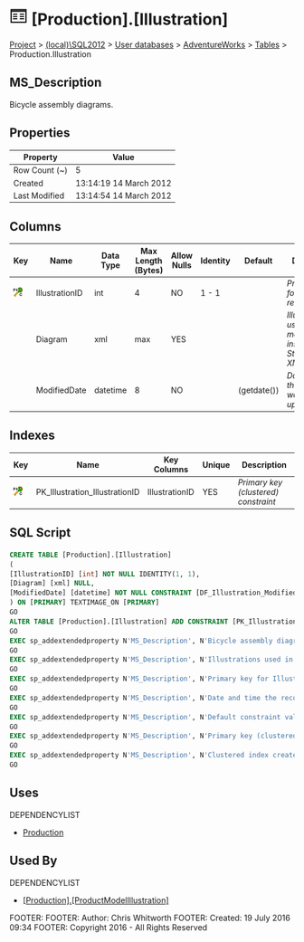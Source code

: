 
# ![Tables](../../../../Images/Table32.png) [Production].[Illustration]

[Project](../../../../index.md) > [(local)\\SQL2012](../../../index.md) > [User databases](../../index.md) > [AdventureWorks](../index.md) > [Tables](Tables_.md) > Production.Illustration

## <a name="#description"></a>MS_Description
Bicycle assembly diagrams.
## <a name="#properties"></a>Properties

| Property | Value |
|---|---|
| Row Count (~) | 5 |
| Created | 13:14:19 14 March 2012 |
| Last Modified | 13:14:54 14 March 2012 |


## <a name="#columns"></a>Columns

| Key | Name | Data Type | Max Length (Bytes) | Allow Nulls | Identity | Default | Description |
|---|---|---|---|---|---|---|---|
| [![Cluster Primary Key PK_Illustration_IllustrationID: IllustrationID](../../../../Images/pkcluster.png)](#indexes) | IllustrationID | int | 4 | NO | 1 - 1 |  | _Primary key for Illustration records._ |
|  | Diagram | xml | max | YES |  |  | _Illustrations used in manufacturing instructions. Stored as XML._ |
|  | ModifiedDate | datetime | 8 | NO |  | (getdate()) | _Date and time the record was last updated._ |


## <a name="#indexes"></a>Indexes

| Key | Name | Key Columns | Unique | Description |
|---|---|---|---|---|
| [![Cluster Primary Key PK_Illustration_IllustrationID: IllustrationID](../../../../Images/pkcluster.png)](#indexes) | PK_Illustration_IllustrationID | IllustrationID | YES | _Primary key (clustered) constraint_ |


## <a name="#sqlscript"></a>SQL Script
```sql
CREATE TABLE [Production].[Illustration]
(
[IllustrationID] [int] NOT NULL IDENTITY(1, 1),
[Diagram] [xml] NULL,
[ModifiedDate] [datetime] NOT NULL CONSTRAINT [DF_Illustration_ModifiedDate] DEFAULT (getdate())
) ON [PRIMARY] TEXTIMAGE_ON [PRIMARY]
GO
ALTER TABLE [Production].[Illustration] ADD CONSTRAINT [PK_Illustration_IllustrationID] PRIMARY KEY CLUSTERED  ([IllustrationID]) ON [PRIMARY]
GO
EXEC sp_addextendedproperty N'MS_Description', N'Bicycle assembly diagrams.', 'SCHEMA', N'Production', 'TABLE', N'Illustration', NULL, NULL
GO
EXEC sp_addextendedproperty N'MS_Description', N'Illustrations used in manufacturing instructions. Stored as XML.', 'SCHEMA', N'Production', 'TABLE', N'Illustration', 'COLUMN', N'Diagram'
GO
EXEC sp_addextendedproperty N'MS_Description', N'Primary key for Illustration records.', 'SCHEMA', N'Production', 'TABLE', N'Illustration', 'COLUMN', N'IllustrationID'
GO
EXEC sp_addextendedproperty N'MS_Description', N'Date and time the record was last updated.', 'SCHEMA', N'Production', 'TABLE', N'Illustration', 'COLUMN', N'ModifiedDate'
GO
EXEC sp_addextendedproperty N'MS_Description', N'Default constraint value of GETDATE()', 'SCHEMA', N'Production', 'TABLE', N'Illustration', 'CONSTRAINT', N'DF_Illustration_ModifiedDate'
GO
EXEC sp_addextendedproperty N'MS_Description', N'Primary key (clustered) constraint', 'SCHEMA', N'Production', 'TABLE', N'Illustration', 'CONSTRAINT', N'PK_Illustration_IllustrationID'
GO
EXEC sp_addextendedproperty N'MS_Description', N'Clustered index created by a primary key constraint.', 'SCHEMA', N'Production', 'TABLE', N'Illustration', 'INDEX', N'PK_Illustration_IllustrationID'
GO

```

## <a name="#uses"></a>Uses
DEPENDENCYLIST
* [Production](../Security/Schemas/Production.md)


## <a name="#usedby"></a>Used By
DEPENDENCYLIST
* [[Production].[ProductModelIllustration]](ProductModelIllustration.md)

FOOTER: FOOTER: Author:  Chris Whitworth
FOOTER: Created: 19 July 2016 09:34
FOOTER: Copyright 2016 - All Rights Reserved

